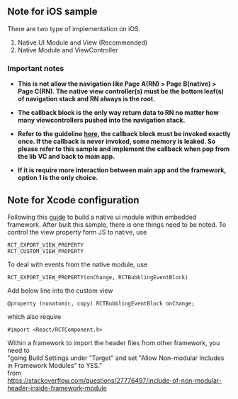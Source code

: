 ## Note for iOS sample
There are two type of implementation on iOS.  
1. Native UI Module and View (Recommended)  
2. Native Module and ViewController 

### Important notes
- **This is not allow the navigation like Page A(RN) > Page B(native) > Page C(RN).  The native view controller(s) must be the bottom leaf(s) of navigation stack and RN always is the root.**   

- **The callback block is the only way return data to RN no matter how many viewcontrollers pushed into the navigation stack.**  

- **Refer to the guideline [here](https://facebook.github.io/react-native/docs/native-modules-ios.html#callbacks), the callback block must be invoked exactly once. If the callback is never invoked, some memory is leaked. So please refer to this sample and implement the callback when pop from the lib VC and back to main app.**  

- **If it is require more interaction between main app and the framework, option 1 is the only choice.**  

## Note for Xcode configuration
Following this [guide](https://facebook.github.io/react-native/docs/native-components-ios.html) to build a native ui module within embedded framework. After built this sample, there is one things need to be noted.
To control the view property form JS to native, use 
```
RCT_EXPORT_VIEW_PROPERTY
RCT_CUSTOM_VIEW_PROPERTY
```

To deal with events from the native module, use 
```
RCT_EXPORT_VIEW_PROPERTY(onChange, RCTBubblingEventBlock)
```

Add below line into the custom view
```
@property (nonatomic, copy) RCTBubblingEventBlock onChange;
```
which also require  
```
#import <React/RCTComponent.h>
```

Within a framework to import the header files from other framework, you need to   
"going Build Settings under "Target" and set "Allow Non-modular Includes in Framework Modules" to YES."  
from  
https://stackoverflow.com/questions/27776497/include-of-non-modular-header-inside-framework-module
